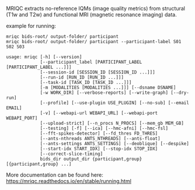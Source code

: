 MRIQC extracts no-reference IQMs (image quality metrics) from structural (T1w and T2w) and functional MRI (magnetic resonance imaging) data.

example for running:
```
mriqc bids-root/ output-folder/ participant
mriqc bids-root/ output-folder/ participant --participant-label S01 S02 S03

usage: mriqc [-h] [--version]
             [--participant_label [PARTICIPANT_LABEL [PARTICIPANT_LABEL ...]]]
             [--session-id [SESSION_ID [SESSION_ID ...]]]
             [--run-id [RUN_ID [RUN_ID ...]]]
             [--task-id [TASK_ID [TASK_ID ...]]]
             [-m [MODALITIES [MODALITIES ...]]] [--dsname DSNAME]
             [-w WORK_DIR] [--verbose-reports] [--write-graph] [--dry-run]
             [--profile] [--use-plugin USE_PLUGIN] [--no-sub] [--email EMAIL]
             [-v] [--webapi-url WEBAPI_URL] [--webapi-port WEBAPI_PORT]
             [--upload-strict] [--n_procs N_PROCS] [--mem_gb MEM_GB]
             [--testing] [-f] [--ica] [--hmc-afni] [--hmc-fsl]
             [--fft-spikes-detector] [--fd_thres FD_THRES]
             [--ants-nthreads ANTS_NTHREADS] [--ants-float]
             [--ants-settings ANTS_SETTINGS] [--deoblique] [--despike]
             [--start-idx START_IDX] [--stop-idx STOP_IDX]
             [--correct-slice-timing]
             bids_dir output_dir {participant,group} [{participant,group} ...]
```

More documentation can be found here: https://mriqc.readthedocs.io/en/stable/running.html

